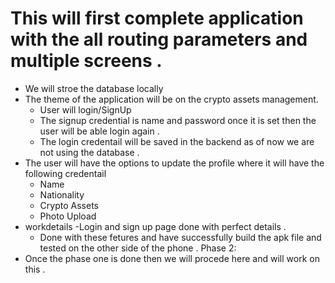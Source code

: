 # This will first complete application with the all routing parameters and multiple screens .
- We will stroe the database locally 
- The theme of the application will be on the crypto assets management.
  -  User will login/SignUp
  - The signup credential is name and password  once it is set then the user will be able login again .
  -  The login credentail will be saved in the backend as of now we are not using the database .
- The user will have the options to update the profile where it will have the following credentail 
   - Name 
   - Nationality 
   - Crypto Assets 
   - Photo Upload 
- workdetails 
  -Login and sign up page done with perfect details .
  - Done with these fetures and have successfully build the apk file and tested on the other side of the phone .
Phase 2: 
- Once the phase one is done then we will procede here and will work on this .